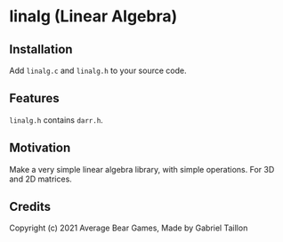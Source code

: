 # linalg (Linear Algebra) 

## Installation
Add ```linalg.c``` and ```linalg.h``` to your source code.

## Features
```linalg.h``` contains ```darr.h```.

## Motivation
Make a very simple linear algebra library, with simple operations. For 3D and 2D matrices.

## Credits
Copyright (c) 2021 Average Bear Games, Made by Gabriel Taillon

